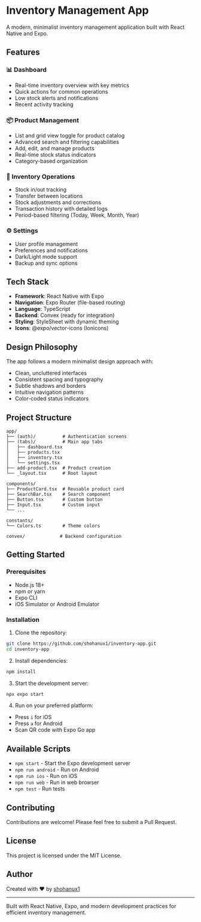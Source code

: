 # Inventory Management App

A modern, minimalist inventory management application built with React Native and Expo.

## Features

### 📊 Dashboard
- Real-time inventory overview with key metrics
- Quick actions for common operations
- Low stock alerts and notifications
- Recent activity tracking

### 📦 Product Management
- List and grid view toggle for product catalog
- Advanced search and filtering capabilities
- Add, edit, and manage products
- Real-time stock status indicators
- Category-based organization

### 🔄 Inventory Operations
- Stock in/out tracking
- Transfer between locations
- Stock adjustments and corrections
- Transaction history with detailed logs
- Period-based filtering (Today, Week, Month, Year)

### ⚙️ Settings
- User profile management
- Preferences and notifications
- Dark/Light mode support
- Backup and sync options

## Tech Stack

- **Framework**: React Native with Expo
- **Navigation**: Expo Router (file-based routing)
- **Language**: TypeScript
- **Backend**: Convex (ready for integration)
- **Styling**: StyleSheet with dynamic theming
- **Icons**: @expo/vector-icons (Ionicons)

## Design Philosophy

The app follows a modern minimalist design approach with:
- Clean, uncluttered interfaces
- Consistent spacing and typography
- Subtle shadows and borders
- Intuitive navigation patterns
- Color-coded status indicators

## Project Structure

```
app/
├── (auth)/          # Authentication screens
├── (tabs)/          # Main app tabs
│   ├── dashboard.tsx
│   ├── products.tsx
│   ├── inventory.tsx
│   └── settings.tsx
├── add-product.tsx  # Product creation
└── _layout.tsx      # Root layout

components/
├── ProductCard.tsx  # Reusable product card
├── SearchBar.tsx    # Search component
├── Button.tsx       # Custom button
├── Input.tsx        # Custom input
└── ...

constants/
└── Colors.ts        # Theme colors

convex/             # Backend configuration
```

## Getting Started

### Prerequisites

- Node.js 18+ 
- npm or yarn
- Expo CLI
- iOS Simulator or Android Emulator

### Installation

1. Clone the repository:
```bash
git clone https://github.com/shohanux1/inventory-app.git
cd inventory-app
```

2. Install dependencies:
```bash
npm install
```

3. Start the development server:
```bash
npx expo start
```

4. Run on your preferred platform:
- Press `i` for iOS
- Press `a` for Android
- Scan QR code with Expo Go app

## Available Scripts

- `npm start` - Start the Expo development server
- `npm run android` - Run on Android
- `npm run ios` - Run on iOS
- `npm run web` - Run in web browser
- `npm test` - Run tests

## Contributing

Contributions are welcome! Please feel free to submit a Pull Request.

## License

This project is licensed under the MIT License.

## Author

Created with ❤️ by [shohanux1](https://github.com/shohanux1)

---

Built with React Native, Expo, and modern development practices for efficient inventory management.